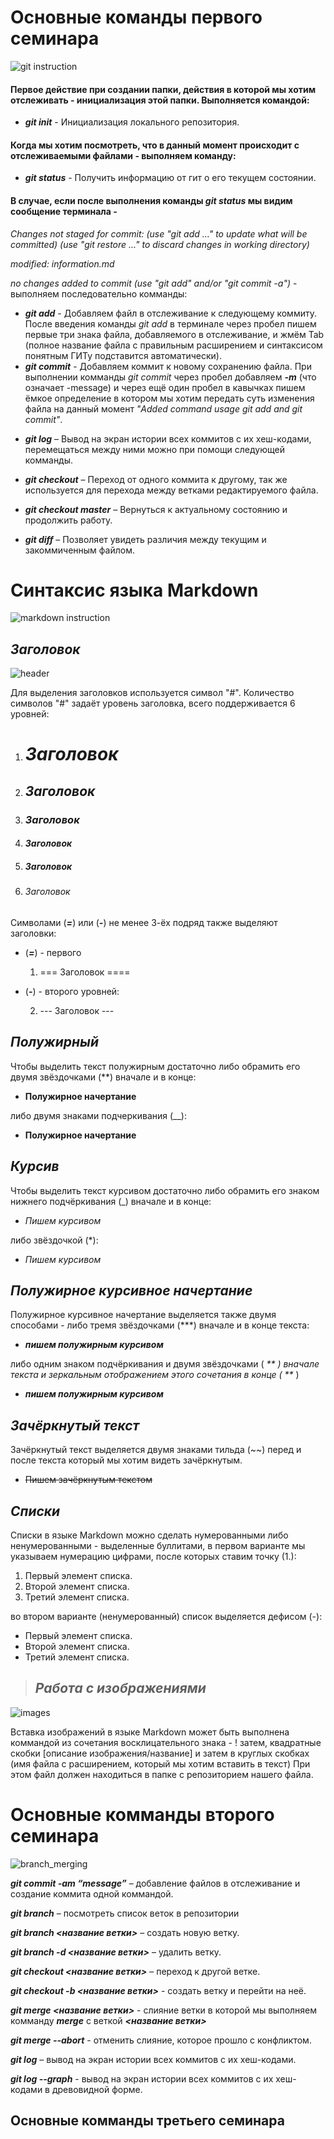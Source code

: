 # **Основные команды первого семинара**

![git instruction](git.png) 

#### Первое действие при создании папки, действия в которой мы хотим отслеживать - инициализация этой папки. Выполняется командой:

- _**git init**_ - Инициализация локального репозитория.

#### Когда мы хотим посмотреть, что в данный момент происходит с отслеживаемыми файлами - выполняем команду:

- _**git status**_ - Получить информацию от гит о его текущем состоянии.

#### В случае, если после выполнения команды _git status_ мы видим сообщение терминала - 
  _Changes not staged for commit:
  (use "git add <file>..." to update what will be committed)
  (use "git restore <file>..." to discard changes in working directory)_

_modified:   information.md_

_no changes added to commit (use "git add" and/or "git commit -a")_ - выполняем последовательно комманды:

- _**git add**_ - Добавляем файл в отслеживание к следующему коммиту. После введения команды _git add_ в терминале через пробел пишем первые три знака файла, добавляемого в отслеживание, и жмём Tab (полное название файла с правильным расширением и синтаксисом понятным ГИТу подставится автоматически).
- _**git commit**_ - Добавляем коммит к новому сохранению файла. При выполнении комманды _git commit_ через пробел добавляем _**-m**_ (что означает -message) и через ещё один пробел в кавычках пишем ёмкое определение в котором мы хотим передать суть изменения файла на данный момент _"Added command usage git add and git commit"_.

* _**git log**_ – Вывод на экран истории всех коммитов с их хеш-кодами, перемещаться между ними можно при помощи следующей комманды.

* _**git checkout**_ – Переход от одного коммита к другому, так же используется для перехода между ветками редактируемого файла.

* _**git checkout master**_ – Вернуться к актуальному состоянию и продолжить работу.

* _**git diff**_ – Позволяет увидеть различия между текущим и закоммиченным файлом.

# **Синтаксис языка Markdown**

![markdown instruction](Markdown.png)

## _**Заголовок**_

![header](header.png)

Для выделения заголовков используется символ "#". Количество символов "#" задаёт уровень заголовка, всего поддерживается 6 уровней:

1. # _Заголовок_
2. ## _Заголовок_
3. ### _Заголовок_
4. #### _Заголовок_
5. ##### _Заголовок_
6. ###### _Заголовок_

Символами (_**=**_) или  (_**-**_) не менее 3-ёх подряд также выделяют заголовки:

 - (_**=**_) - первого

   1. === Заголовок ====

 - (_**-**_) - второго уровней:

   2. --- Заголовок ---  

## _**Полужирный**_

Чтобы выделить текст полужирным достаточно либо обрамить его двумя звёздочками (**) вначале и в конце:

- **Полужирное начертание** 

либо двумя знаками подчеркивания (__):

 - __Полужирное начертание__

## _**Курсив**_

 Чтобы выделить текст курсивом достаточно либо обрамить его знаком нижнего подчёркивания (_) вначале и в конце:

 - _Пишем курсивом_

 либо звёздочкой (*):

 - *Пишем курсивом*

## _**Полужирное курсивное начертание**_

Полужирное курсивное начертание выделяется также двумя способами - либо тремя звёздочками (***) вначале и в конце текста:

  - ***пишем полужирным курсивом***

либо одним знаком подчёркивания и двумя звёздочками ( _** ) вначале текста и зеркальным отображением этого сочетания в конце ( **_ )

  - _**пишем полужирным курсивом**_

## _**Зачёркнутый текст**_

Зачёркнутый текст выделяется двумя знаками тильда (~~) перед и после текста который мы хотим видеть зачёркнутым.

  - ~~Пишем зачёркнутым текстом~~

## _**Списки**_

Списки в языке Markdown можно сделать нумерованными либо ненумерованными - выделенные буллитами, в первом варианте мы указываем нумерацию цифрами, после которых ставим точку (1.):

  1. Первый элемент списка.
  2. Второй элемент списка.
  3. Третий элемент списка.

  во втором варианте (ненумерованный) список выделяется дефисом (-):

  - Первый элемент списка.
  - Второй элемент списка.
  - Третий элемент списка. 

> ## _**Работа с изображениями**_

![images](images1.png)

Вставка изображений в языке Markdown может быть выполнена коммандой из сочетания восклицательного знака - ! затем, квадратные скобки [описание изображения/название] и затем в круглых скобках (имя файла с расширением, который мы хотим вставить в текст) При этом файл должен находиться в папке с репозиторием нашего файла.

# **Основные комманды второго семинара**

![branch_merging](branch_merging1.png)

_**git commit -am “message”**_ – добавление файлов в отслеживание и создание коммита одной коммандой.

_**git branch**_ – посмотреть список веток в репозитории

_**git branch <название ветки>**_ – создать новую ветку.

_**git branch -d <название ветки>**_ – удалить ветку.

_**git checkout <название ветки>**_ – переход к другой ветке.

_**git checkout -b <название ветки>**_ - создать ветку и перейти на неё.

_**git merge <название ветки>**_ - слияние ветки в которой мы выполняем комманду _**merge**_ с веткой _**<название ветки>**_

_**git merge --abort**_ - отменить слияние, которое прошло с конфликтом.

_**git log**_ – вывод на экран истории всех коммитов с их хеш-кодами.

_**git log --graph**_ - вывод на экран истории всех коммитов с их хеш-кодами в древовидной форме.

## **Основные комманды третьего семинара**
